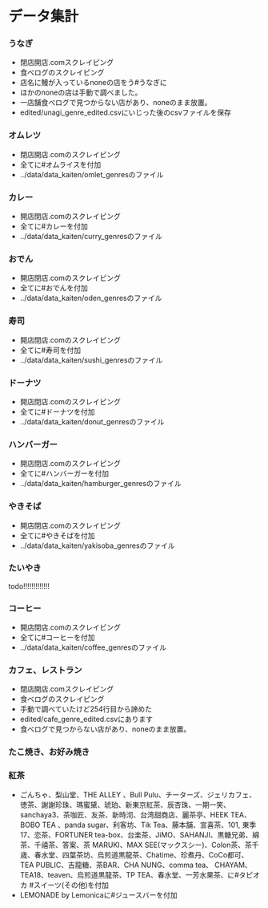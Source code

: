 # データ集計
### うなぎ
- 閉店開店.comスクレイピング  
- 食べログのスクレイピング  
- 店名に鰻が入っているnoneの店をう#うなぎに
- ほかのnoneの店は手動で調べました。  
- 一店舗食べログで見つからない店があり、noneのまま放置。
- edited/unagi_genre_edited.csvにいじった後のcsvファイルを保存
### オムレツ  
- 閉店開店.comのスクレイピング
- 全てに#オムライスを付加
- ../data/data_kaiten/omlet_genresのファイル
### カレー  
- 開店閉店.comのスクレイピング  
- 全てに#カレーを付加
- ../data/data_kaiten/curry_genresのファイル
### おでん
- 開店閉店.comのスクレイピング  
- 全てに#おでんを付加
- ../data/data_kaiten/oden_genresのファイル
### 寿司
- 開店閉店.comのスクレイピング  
- 全てに#寿司を付加
- ../data/data_kaiten/sushi_genresのファイル
### ドーナツ
- 開店閉店.comのスクレイピング  
- 全てに#ドーナツを付加
- ../data/data_kaiten/donut_genresのファイル
### ハンバーガー
- 開店閉店.comのスクレイピング  
- 全てに#ハンバーガーを付加
- ../data/data_kaiten/hamburger_genresのファイル
### やきそば
- 開店閉店.comのスクレイピング  
- 全てに#やきそばを付加
- ../data/data_kaiten/yakisoba_genresのファイル
### たいやき
todo!!!!!!!!!!!!!
### コーヒー
- 開店閉店.comのスクレイピング  
- 全てに#コーヒーを付加
- ../data/data_kaiten/coffee_genresのファイル
### カフェ、レストラン
- 閉店開店.comスクレイピング  
- 食べログのスクレイピング 
- 手動で調べていたけど254行目から諦めた
- edited/cafe_genre_edited.csvにあります
- 食べログで見つからない店があり、noneのまま放置。
### たこ焼き、お好み焼き
### 紅茶
- ごんちゃ、梨山堂、THE ALLEY 、Bull Pulu、チーターズ、ジェリカフェ、徳茶、謝謝珍珠、瑪蜜黛、琥珀、新東京紅茶、辰杏珠、一期一笑、sanchaya3、茶咖匠、友茶、新時沏、台湾甜商店、麗茶亭、HEEK TEA、BOBO TEA 、panda sugar、利客坊、Tik Tea、藤本舗、宣喜茶、101,
東季17、恋茶、FORTUNER tea-box、台楽茶、JiMO、SAHANJI、黒糖兄弟、綿茶、千禧茶、答案、茶 MARUKI、MAX SEE(マックスシー)、Colon茶、茶千歳、春水堂、四葉茶坊、烏煎道黒龍茶、Chatime、珍煮丹、CoCo都可、TEA PUBLIC、吉龍糖、茶BAR、CHA NUNG、comma tea、 CHAYAM、TEA18、teaven、烏煎道黒龍茶、TP TEA、春水堂、一芳水果茶、に#タピオカ #スイーツ(その他)を付加
- LEMONADE by Lemonicaに#ジュースバーを付加